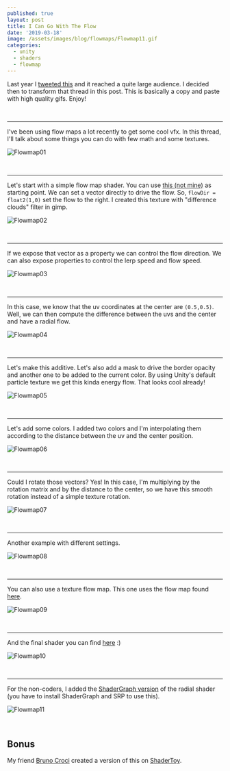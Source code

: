 ```yaml
---
published: true
layout: post
title: I Can Go With The Flow
date: '2019-03-18'
image: /assets/images/blog/flowmaps/Flowmap11.gif
categories:
  - unity
  - shaders
  - flowmap
---
```


Last year I [tweeted this](https://twitter.com/teodutra/status/1023804477915058176) and it reached a quite large audience. I decided then to transform that thread in this post. This is basically a copy and paste with high quality gifs. Enjoy!

<br/>

---

I've been using flow maps a lot recently to get some cool vfx. In this thread, I'll talk about some things you can do with few math and some textures.

![Flowmap01]({{site.baseurl}}/assets/images/blog/flowmaps/Flowmap11.gif)

<br/>

---

Let's start with a simple flow map shader. You can use [this (not mine)](https://gist.github.com/TarasOsiris/e0e6e6c3b8fdb0d8074b) as starting point. We can set a vector directly to drive the flow. So, `flowDir = float2(1,0)` set the flow to the right. I created this texture with "difference clouds" filter in gimp.

![Flowmap02]({{site.baseurl}}/assets/images/blog/flowmaps/Flowmap01.gif)

<br/>

---

If we expose that vector as a property we can control the flow direction. We can also expose properties to control the lerp speed and flow speed.

![Flowmap03]({{site.baseurl}}/assets/images/blog/flowmaps/Flowmap02.gif)

<br/>

---

In this case, we know that the uv coordinates at the center are `(0.5,0.5)`. Well, we can then compute the difference between the uvs and the center and have a radial flow.

![Flowmap04]({{site.baseurl}}/assets/images/blog/flowmaps/Flowmap04.gif)

<br/>

---

Let's make this additive. Let's also add a mask to drive the border opacity and another one to be added to the current color. By using Unity's default particle texture we get this kinda energy flow. That looks cool already!

![Flowmap05]({{site.baseurl}}/assets/images/blog/flowmaps/Flowmap05.gif)

<br/>

---

Let's add some colors. I added two colors and I'm interpolating them according to the distance between the uv and the center position.

![Flowmap06]({{site.baseurl}}/assets/images/blog/flowmaps/Flowmap13.gif)

<br/>

---

Could I rotate those vectors? Yes! In this case, I'm multiplying by the rotation matrix and by the distance to the center, so we have this smooth rotation instead of a simple texture rotation.

![Flowmap07]({{site.baseurl}}/assets/images/blog/flowmaps/Flowmap06.gif)

<br/>

---

Another example with different settings.

![Flowmap08]({{site.baseurl}}/assets/images/blog/flowmaps/Flowmap10.gif)

<br/>

----

You can also use a texture flow map. This one uses the flow map found [here](https://catlikecoding.com/unity/tutorials/flow/texture-distortion/).

![Flowmap09]({{site.baseurl}}/assets/images/blog/flowmaps/Flowmap08.gif)

<br/>

---

And the final shader you can find [here](https://github.com/teofilobd/APIs-stuff/blob/master/Unity/ShaderXP/Assets/Shaders/FlowMap.shader) :)

![Flowmap10]({{site.baseurl}}/assets/images/blog/flowmaps/Flowmap09.gif)

<br/>

---

For the non-coders, I added the [ShaderGraph version](https://github.com/teofilobd/APIs-stuff/blob/master/Unity/ShaderXP/Assets/Shaders/FlowMap_Radial_SG.ShaderGraph) of the radial shader (you have to install ShaderGraph and SRP to use this).

![Flowmap11]({{site.baseurl}}/assets/images/blog/flowmaps/Flowmap14.gif)

<br/>

## Bonus

My friend [Bruno Croci](https://twitter.com/CrociDB) created a version of this on [ShaderToy](https://www.shadertoy.com/view/ltcyzS).

